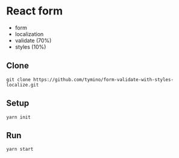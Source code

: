 # React form

+ form
+ localization
+ validate (70%)
+ styles (10%)

## Clone

`git clone https://github.com/tymino/form-validate-with-styles-localize.git`

## Setup

`yarn init`

## Run

`yarn start`
